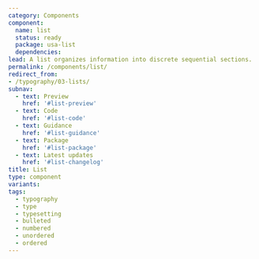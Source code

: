 ```yaml
---
category: Components
component:
  name: list
  status: ready
  package: usa-list
  dependencies:
lead: A list organizes information into discrete sequential sections.
permalink: /components/list/
redirect_from:
- /typography/03-lists/
subnav:
  - text: Preview
    href: '#list-preview'
  - text: Code
    href: '#list-code'
  - text: Guidance
    href: '#list-guidance'
  - text: Package
    href: '#list-package'
  - text: Latest updates
    href: '#list-changelog'
title: List
type: component
variants:
tags:
  - typography
  - type
  - typesetting
  - bulleted
  - numbered
  - unordered
  - ordered
---
```

